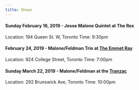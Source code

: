 ```yaml
---
title: Shows
---
```


#### Sunday February 16, 2019 - Jesse Malone Quintet at The Rex
Location: 194 Queen St. W, Toronto
Time: 9:30pm

#### February 24, 2019 - Malone/Feldman Trio at [The Emmet Ray](https://www.theemmetray.com)
Location: 924 College Street, Toronto
Time: 7:00pm

#### Sunday March 22, 2019 - Malone/Feldman at the [Tranzac](https://www.tranzac.org)
Location: 292 Brunswick Ave, Toronto
Time: 10:00pm

